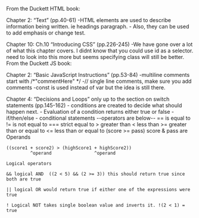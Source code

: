 From the Duckett HTML book:

Chapter 2: “Text” (pp.40-61)
    -HTML elements are used to describe information being written. ie headings paragraph. 
    - Also, they can be used to add emphasis or change test.

Chapter 10: Ch.10 “Introducing CSS” (pp.226-245)
    -We have gone over a lot of what this chapter covers. I didnt know that you could use id as a selector. need to look into this more but seems specifying class will still be better. 
From the Duckett JS book:

Chapter 2: “Basic JavaScript Instructions” (pp.53-84)
    -multiline comments start with /*"commentHere" */
    -// single line comments, make sure you add comments
    -const is used instead of var but the idea is still there.
    
Chapter 4: “Decisions and Loops” only up to the section on switch statements (pp.145-162)
    - conditions are created to decide what should happen next. 
    - Evaluation of a condition returns either true or false
    - if/then/else - conditional statements
    --operators are below--
    == is equal to
    != is not equal to
    === strict equal to
    > greater than
    < less than
    >= greater than or equal to
    <= less than or equal to
    (score >= pass)
    score & pass are Operands

    ((score1 + score2) > (highScore1 + highScore2))
             ^operand                ^operand

    Logical operators
    
    && logical AND  ((2 < 5) && (2 >= 3)) this should return true since both are true

    || logical OR would return true if either one of the expressions were true

    ! Logical NOT takes single boolean value and inverts it. !(2 < 1) = true

    